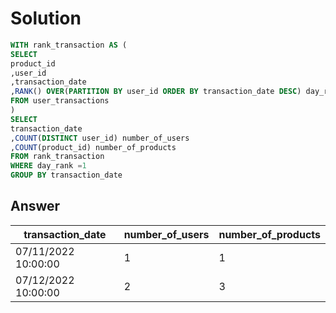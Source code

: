 # Solution
```sql
WITH rank_transaction AS (
SELECT 
product_id
,user_id
,transaction_date
,RANK() OVER(PARTITION BY user_id ORDER BY transaction_date DESC) day_rank
FROM user_transactions
)
SELECT 
transaction_date
,COUNT(DISTINCT user_id) number_of_users
,COUNT(product_id) number_of_products
FROM rank_transaction
WHERE day_rank =1
GROUP BY transaction_date
```
## Answer
|transaction_date	|number_of_users|	number_of_products|
|-----|----|-----|
|07/11/2022 10:00:00	|1|	1|
|07/12/2022 10:00:00|	2|	3|

